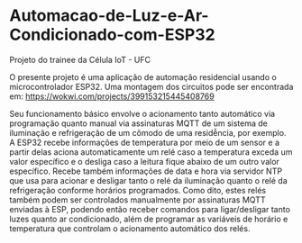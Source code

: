 # Automacao-de-Luz-e-Ar-Condicionado-com-ESP32
Projeto do trainee da Célula IoT - UFC

O presente projeto é uma aplicação de automação residencial usando o microcontrolador ESP32. Uma montagem dos circuitos pode ser encontrada em: https://wokwi.com/projects/399153215445408769

Seu funcionamento básico envolve o acionamento tanto automático via programação quanto manual via assinaturas MQTT de um sistema de iluminação e refrigeração de um cõmodo de uma residễncia, por exemplo. A ESP32 recebe informações de temperatura por meio de um sensor e a partir delas aciona automaticamente um relé caso a temperatura exceda um valor específico e o desliga caso a leitura fique abaixo de um outro valor específico. Recebe também informações de data e hora via servidor NTP que usa para acionar e desligar tanto o relé da iluminação quanto o relé da refrigeração conforme horários programados. 
Como dito, estes relés também podem ser controlados manualmente por assinaturas MQTT enviadas à ESP, podendo então receber comandos para ligar/desligar tanto luzes quanto ar condicionado, além de programar as variáveis de horário e temperatura que controlam o acionamento automático dos relés. 

